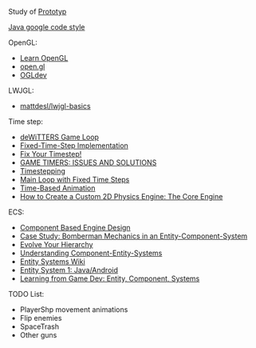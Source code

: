 Study of [Prototyp](http://fabiensanglard.net/Prototyp/index.php)

[Java google code style](https://github.com/google/styleguide/blob/gh-pages/intellij-java-google-style.xml)

OpenGL:
- [Learn OpenGL](https://learnopengl.com/)
- [open.gl](https://open.gl/)
- [OGLdev](http://ogldev.atspace.co.uk/)

LWJGL:
- [mattdesl/lwjgl-basics](https://github.com/mattdesl/lwjgl-basics/wiki)

Time step: 
- [deWiTTERS Game Loop](http://www.koonsolo.com/news/dewitters-gameloop/)
- [Fixed-Time-Step Implementation](http://lspiroengine.com/?p=378)
- [Fix Your Timestep!](http://gafferongames.com/game-physics/fix-your-timestep/)
- [GAME TIMERS: ISSUES AND SOLUTIONS](http://fabiensanglard.net/timer_and_framerate/)
- [Timestepping](http://archive.li/qMyq5#selection-279.0-279.12)
- [Main Loop with Fixed Time Steps](http://www.flipcode.com/archives/Main_Loop_with_Fixed_Time_Steps.shtml)
- [Time-Based Animation](http://idevgames.com/articles/timebasedanimation)
- [How to Create a Custom 2D Physics Engine: The Core Engine](https://gamedevelopment.tutsplus.com/tutorials/how-to-create-a-custom-2d-physics-engine-the-core-engine--gamedev-7493#timestepping)

ECS:
- [Component Based Engine Design](http://www.randygaul.net/2013/05/20/component-based-engine-design/)
- [Case Study: Bomberman Mechanics in an Entity-Component-System](https://www.gamedev.net/resources/_/technical/game-programming/case-study-bomberman-mechanics-in-an-entity-component-system-r3159)
- [Evolve Your Hierarchy](http://cowboyprogramming.com/2007/01/05/evolve-your-heirachy/)
- [Understanding Component-Entity-Systems](https://www.gamedev.net/resources/_/technical/game-programming/understanding-component-entity-systems-r3013)
- [Entity Systems Wiki](http://entity-systems.wikidot.com/es-approaches)
- [Entity System 1: Java/Android](http://t-machine.org/index.php/2010/05/09/entity-system-1-javaandroid/)
- [Learning from Game Dev: Entity, Component, Systems](https://spin.atomicobject.com/2016/04/22/entity-component-systems/)


TODO List:
- PlayerShp movement animations
- Flip enemies
- SpaceTrash
- Other guns
